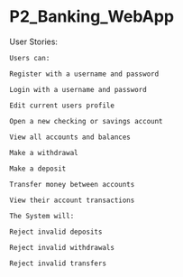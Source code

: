 # P2_Banking_WebApp

User Stories:

    Users can:  

    Register with a username and password 

    Login with a username and password 
    
    Edit current users profile

    Open a new checking or savings account 

    View all accounts and balances 

    Make a withdrawal 

    Make a deposit 

    Transfer money between accounts 
    
    View their account transactions

    The System will: 

    Reject invalid deposits 

    Reject invalid withdrawals 

    Reject invalid transfers 

